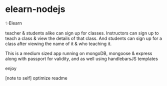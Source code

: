 # elearn-nodejs
:sparkles:Elearn  


teacher & students alike can sign up for classes. Instructors can sign up to teach a class & view the details of that class.
And students can sign up for a class after viewing the name of it & who teaching it.

This is a medium sized app running on mongoDB, mongoose & express along with passport for validity, and as well using handlebarsJS templates

enjoy 

[note to self]
optimize readme
